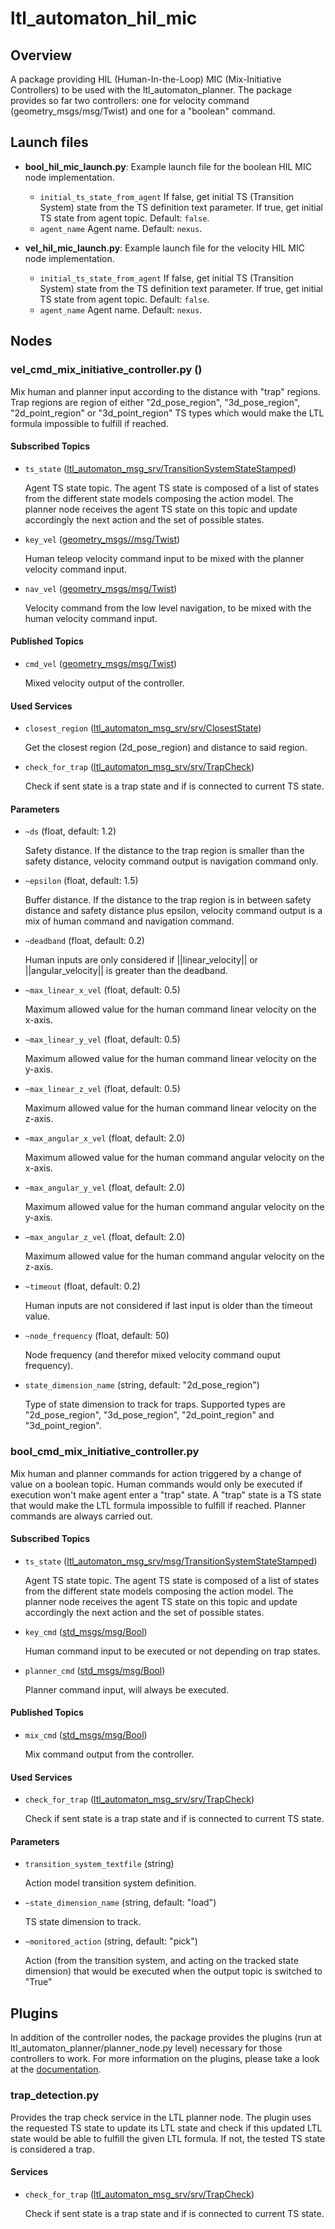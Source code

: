 # ltl_automaton_hil_mic

## Overview
A package providing HIL (Human-In-the-Loop) MIC (Mix-Initiative Controllers) to be used with the ltl_automaton_planner. The package provides so far two controllers: one for velocity command (geometry_msgs/msg/Twist) and one for a "boolean" command.

## Launch files
- **bool_hil_mic_launch.py**: Example launch file for the boolean HIL MIC node implementation.
    - `initial_ts_state_from_agent` If false, get initial TS (Transition System) state from the TS definition text parameter. If true, get initial TS state from agent topic. Default: `false`.
    - `agent_name` Agent name. Default: `nexus`.

- **vel_hil_mic_launch.py**: Example launch file for the velocity HIL MIC node implementation.
    - `initial_ts_state_from_agent` If false, get initial TS (Transition System) state from the TS definition text parameter. If true, get initial TS state from agent topic. Default: `false`.
    - `agent_name` Agent name. Default: `nexus`.

## Nodes
### vel_cmd_mix_initiative_controller.py ()
Mix human and planner input according to the distance with "trap" regions. Trap regions are region of either "2d_pose_region", "3d_pose_region", "2d_point_region" or "3d_point_region" TS types which would make the LTL formula impossible to fulfill if reached.

#### Subscribed Topics

- `ts_state` ([ltl_automaton_msg_srv/TransitionSystemStateStamped](/ltl_automaton_msg_srv/msg/TransitionSystemStateStamped.msg))

    Agent TS state topic. The agent TS state is composed of a list of states from the different state models composing the action model. The planner node receives the agent TS state on this topic and update accordingly the next action and the set of possible states.

- `key_vel` ([geometry_msgs//msg/Twist](https://docs.ros2.org/foxy/api/geometry_msgs/msg/Twist.html))

    Human teleop velocity command input to be mixed with the planner velocity command input.

- `nav_vel` ([geometry_msgs/msg/Twist](https://docs.ros2.org/foxy/api/geometry_msgs/msg/Twist.html))

    Velocity command from the low level navigation, to be mixed with the human velocity command input.

#### Published Topics

- `cmd_vel` ([geometry_msgs/msg/Twist](https://docs.ros2.org/foxy/api/geometry_msgs/msg/Twist.html))

    Mixed velocity output of the controller.

#### Used Services

- `closest_region` ([ltl_automaton_msg_srv/srv/ClosestState](/ltl_automaton_msg_srv/srv/ClosestState.srv))

    Get the closest region (2d_pose_region) and distance to said region.

- `check_for_trap` ([ltl_automaton_msg_srv/srv/TrapCheck](/ltl_automaton_msg_srv/srv/TrapCheck.srv))

    Check if sent state is a trap state and if is connected to current TS state.

#### Parameters

- `~ds` (float, default: 1.2)

    Safety distance. If the distance to the trap region is smaller than the safety distance, velocity command output is navigation command only.

- `~epsilon` (float, default: 1.5)

    Buffer distance. If the distance to the trap region is in between safety distance and safety distance plus epsilon, velocity command output is a mix of human command and navigation command.

- `~deadband` (float, default: 0.2)

    Human inputs are only considered if ||linear_velocity|| or ||angular_velocity|| is greater than the deadband.

- `~max_linear_x_vel` (float, default: 0.5)

    Maximum allowed value for the human command linear velocity on the x-axis.

- `~max_linear_y_vel` (float, default: 0.5)

    Maximum allowed value for the human command linear velocity on the y-axis.

- `~max_linear_z_vel` (float, default: 0.5)

    Maximum allowed value for the human command linear velocity on the z-axis.

- `~max_angular_x_vel` (float, default: 2.0)

    Maximum allowed value for the human command angular velocity on the x-axis.

- `~max_angular_y_vel` (float, default: 2.0)

    Maximum allowed value for the human command angular velocity on the y-axis.

- `~max_angular_z_vel` (float, default: 2.0)

    Maximum allowed value for the human command angular velocity on the z-axis.

- `~timeout` (float, default: 0.2)

    Human inputs are not considered if last input is older than the timeout value.

- `~node_frequency` (float, default: 50)

    Node frequency (and therefor mixed velocity command ouput frequency).

- `state_dimension_name` (string, default: "2d_pose_region")
    
    Type of state dimension to track for traps. Supported types are "2d_pose_region", "3d_pose_region", "2d_point_region" and "3d_point_region".

### bool_cmd_mix_initiative_controller.py
Mix human and planner commands for action triggered by a change of value on a boolean topic. Human commands would only be executed if execution won't make agent enter a "trap" state. A "trap" state is a TS state that would make the LTL formula impossible to fulfill if reached. Planner commands are always carried out.

#### Subscribed Topics

- `ts_state` ([ltl_automaton_msg_srv/msg/TransitionSystemStateStamped](/ltl_automaton_msg_srv/msg/TransitionSystemStateStamped.msg))

    Agent TS state topic. The agent TS state is composed of a list of states from the different state models composing the action model. The planner node receives the agent TS state on this topic and update accordingly the next action and the set of possible states.

- `key_cmd` ([std_msgs/msg/Bool](https://docs.ros2.org/foxy/api/std_msgs/msg/Bool.html))

    Human command input to be executed or not depending on trap states.

- `planner_cmd` ([std_msgs/msg/Bool](https://docs.ros2.org/foxy/api/std_msgs/msg/Bool.html))

    Planner command input, will always be executed.

#### Published Topics

- `mix_cmd` ([std_msgs/msg/Bool](https://docs.ros2.org/foxy/api/std_msgs/msg/Bool.html))

    Mix command output from the controller.

#### Used Services

- `check_for_trap` ([ltl_automaton_msg_srv/srv/TrapCheck](/ltl_automaton_msg_srv/srv/TrapCheck.srv))

    Check if sent state is a trap state and if is connected to current TS state.

#### Parameters

- `transition_system_textfile` (string)

    Action model transition system definition.

- `~state_dimension_name` (string, default: "load")

    TS state dimension to track.

- `~monitored_action` (string, default: "pick")

    Action (from the transition system, and acting on the tracked state dimension) that would be executed when the output topic is switched to "True"

## Plugins
In addition of the controller nodes, the package provides the plugins (run at ltl_automaton_planner/planner_node.py level) necessary for those controllers to work. For more information on the plugins, please take a look at the [documentation](/documentation/Planner-Plugin.md).

### trap_detection.py
Provides the trap check service in the LTL planner node. The plugin uses the requested TS state to update its LTL state and check if this updated LTL state would be able to fulfill the given LTL formula. If not, the tested TS state is considered a trap.

#### Services

- `check_for_trap` ([ltl_automaton_msg_srv/srv/TrapCheck](/ltl_automaton_msg_srv/srv/TrapCheck.srv))

    Check if sent state is a trap state and if is connected to current TS state.

